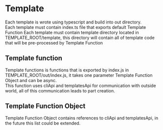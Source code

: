 # Template

Each template is wrote using typescript and build into out directory.  
Each template must contain index.ts file that exports default Template Function
Each template must contain template directory located in TEMPLATE_ROOT/template, this directory will contain all of template code that will be pre-processed by Template Function

## Template function

Template functions is functions that is exported by index.js in TEMPLATE_ROOT/out/index.js, it takes one parameter Template Function Object and can be async.  
This function uses cliApi and templatesApi for communication with outside world, all of this communication leads to part creation.

## Template Function Object

Template Function Object contains references to cliApi and templatesApi, in the future this list could be extended.
